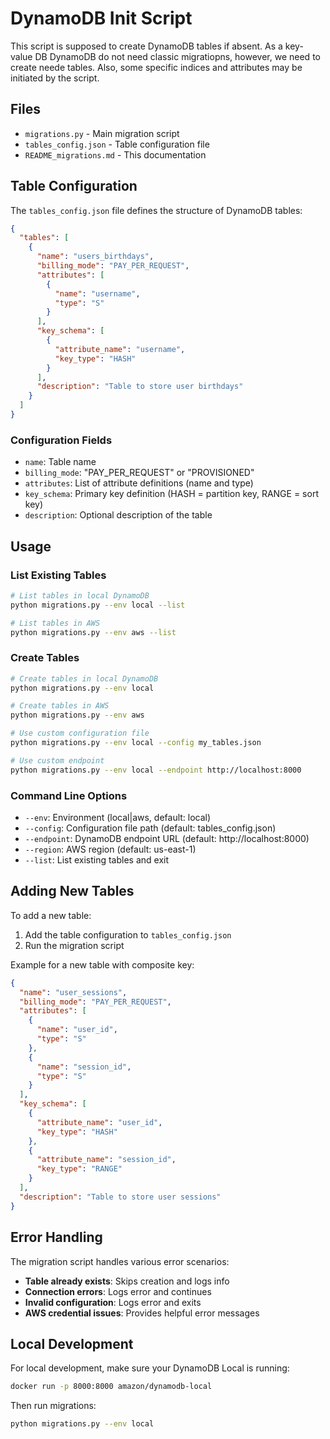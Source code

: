 # DynamoDB Init Script

This script is supposed to create DynamoDB tables if absent. As a key-value DB DynamoDB do not need classic migratiopns, however, we need to create neede tables.
Also, some specific indices and attributes may be initiated by the script. 

## Files

- `migrations.py` - Main migration script
- `tables_config.json` - Table configuration file
- `README_migrations.md` - This documentation

## Table Configuration

The `tables_config.json` file defines the structure of DynamoDB tables:

```json
{
  "tables": [
    {
      "name": "users_birthdays",
      "billing_mode": "PAY_PER_REQUEST",
      "attributes": [
        {
          "name": "username",
          "type": "S"
        }
      ],
      "key_schema": [
        {
          "attribute_name": "username",
          "key_type": "HASH"
        }
      ],
      "description": "Table to store user birthdays"
    }
  ]
}
```

### Configuration Fields

- `name`: Table name
- `billing_mode`: "PAY_PER_REQUEST" or "PROVISIONED"
- `attributes`: List of attribute definitions (name and type)
- `key_schema`: Primary key definition (HASH = partition key, RANGE = sort key)
- `description`: Optional description of the table

## Usage

### List Existing Tables

```bash
# List tables in local DynamoDB
python migrations.py --env local --list

# List tables in AWS
python migrations.py --env aws --list
```

### Create Tables

```bash
# Create tables in local DynamoDB
python migrations.py --env local

# Create tables in AWS
python migrations.py --env aws

# Use custom configuration file
python migrations.py --env local --config my_tables.json

# Use custom endpoint
python migrations.py --env local --endpoint http://localhost:8000
```

### Command Line Options

- `--env`: Environment (local|aws, default: local)
- `--config`: Configuration file path (default: tables_config.json)
- `--endpoint`: DynamoDB endpoint URL (default: http://localhost:8000)
- `--region`: AWS region (default: us-east-1)
- `--list`: List existing tables and exit

## Adding New Tables

To add a new table:

1. Add the table configuration to `tables_config.json`
2. Run the migration script

Example for a new table with composite key:

```json
{
  "name": "user_sessions",
  "billing_mode": "PAY_PER_REQUEST",
  "attributes": [
    {
      "name": "user_id",
      "type": "S"
    },
    {
      "name": "session_id",
      "type": "S"
    }
  ],
  "key_schema": [
    {
      "attribute_name": "user_id",
      "key_type": "HASH"
    },
    {
      "attribute_name": "session_id",
      "key_type": "RANGE"
    }
  ],
  "description": "Table to store user sessions"
}
```

## Error Handling

The migration script handles various error scenarios:

- **Table already exists**: Skips creation and logs info
- **Connection errors**: Logs error and continues
- **Invalid configuration**: Logs error and exits
- **AWS credential issues**: Provides helpful error messages

## Local Development

For local development, make sure your DynamoDB Local is running:

```bash
docker run -p 8000:8000 amazon/dynamodb-local
```

Then run migrations:

```bash
python migrations.py --env local
``` 